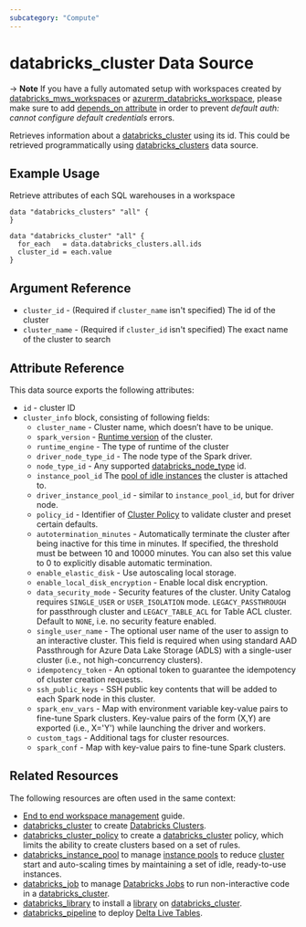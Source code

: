 ```yaml
---
subcategory: "Compute"
---
```

# databricks_cluster Data Source

-> **Note** If you have a fully automated setup with workspaces created by [databricks_mws_workspaces](../resources/mws_workspaces.md) or [azurerm_databricks_workspace](https://registry.terraform.io/providers/hashicorp/azurerm/latest/docs/resources/databricks_workspace), please make sure to add [depends_on attribute](../guides/troubleshooting.md#data-resources-and-authentication-is-not-configured-errors) in order to prevent _default auth: cannot configure default credentials_ errors.

Retrieves information about a [databricks_cluster](../resources/cluster.md) using its id. This could be retrieved programmatically using [databricks_clusters](../data-sources/clusters.md) data source.

## Example Usage

Retrieve attributes of each SQL warehouses in a workspace

```hcl
data "databricks_clusters" "all" {
}

data "databricks_cluster" "all" {
  for_each   = data.databricks_clusters.all.ids
  cluster_id = each.value
}

```

## Argument Reference

* `cluster_id` - (Required if `cluster_name` isn't specified) The id of the cluster
* `cluster_name` - (Required if `cluster_id` isn't specified) The exact name of the cluster to search

## Attribute Reference

This data source exports the following attributes:

* `id` - cluster ID
* `cluster_info` block, consisting of following fields:
  * `cluster_name` - Cluster name, which doesn’t have to be unique.
  * `spark_version` - [Runtime version](https://docs.databricks.com/runtime/index.html) of the cluster.
  * `runtime_engine` - The type of runtime of the cluster
  * `driver_node_type_id` - The node type of the Spark driver.
  * `node_type_id` - Any supported [databricks_node_type](../data-sources/node_type.md) id.
  * `instance_pool_id` The [pool of idle instances](instance_pool.md) the cluster is attached to.
  * `driver_instance_pool_id` - similar to `instance_pool_id`, but for driver node.
  * `policy_id` - Identifier of [Cluster Policy](cluster_policy.md) to validate cluster and preset certain defaults.
  * `autotermination_minutes` - Automatically terminate the cluster after being inactive for this time in minutes. If specified, the threshold must be between 10 and 10000 minutes. You can also set this value to 0 to explicitly disable automatic termination.
  * `enable_elastic_disk` - Use autoscaling local storage.
  * `enable_local_disk_encryption` - Enable local disk encryption.
  * `data_security_mode` - Security features of the cluster. Unity Catalog requires `SINGLE_USER` or `USER_ISOLATION` mode. `LEGACY_PASSTHROUGH` for passthrough cluster and `LEGACY_TABLE_ACL` for Table ACL cluster. Default to `NONE`, i.e. no security feature enabled.
  * `single_user_name` - The optional user name of the user to assign to an interactive cluster. This field is required when using standard AAD Passthrough for Azure Data Lake Storage (ADLS) with a single-user cluster (i.e., not high-concurrency clusters).
  * `idempotency_token` - An optional token to guarantee the idempotency of cluster creation requests.
  * `ssh_public_keys` - SSH public key contents that will be added to each Spark node in this cluster.
  * `spark_env_vars` - Map with environment variable key-value pairs to fine-tune Spark clusters. Key-value pairs of the form (X,Y) are exported (i.e., X='Y') while launching the driver and workers.
  * `custom_tags` - Additional tags for cluster resources.
  * `spark_conf` - Map with key-value pairs to fine-tune Spark clusters.

## Related Resources

The following resources are often used in the same context:

* [End to end workspace management](../guides/workspace-management.md) guide.
* [databricks_cluster](../resources/cluster.md) to create [Databricks Clusters](https://docs.databricks.com/clusters/index.html).
* [databricks_cluster_policy](../resources/cluster_policy.md) to create a [databricks_cluster](../resources/cluster.md) policy, which limits the ability to create clusters based on a set of rules.
* [databricks_instance_pool](../resources/instance_pool.md) to manage [instance pools](https://docs.databricks.com/clusters/instance-pools/index.html) to reduce [cluster](../resources/cluster.md) start and auto-scaling times by maintaining a set of idle, ready-to-use instances.
* [databricks_job](../resources/job.md) to manage [Databricks Jobs](https://docs.databricks.com/jobs.html) to run non-interactive code in a [databricks_cluster](../resources/cluster.md).
* [databricks_library](../resources/library.md) to install a [library](https://docs.databricks.com/libraries/index.html) on [databricks_cluster](../resources/cluster.md).
* [databricks_pipeline](../resources/pipeline.md) to deploy [Delta Live Tables](https://docs.databricks.com/data-engineering/delta-live-tables/index.html).
